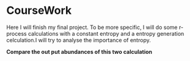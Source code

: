 # CourseWork
Here I will finish my final project. 
To be more specific, I will do some r-process calculations with a constant entropy and a entropy generation celculation.I will try to analyse the importance of entropy.

**Compare the out put abundances of this two calculation**

